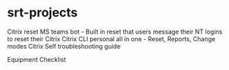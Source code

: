 # srt-projects


Citrix reset MS teams bot - Built in reset that users message their NT logins to reset their Citrix
Citrix CLI personal all in one - Reset, Reports, Change modes
Citrix Self troubleshooting guide

Equipment Checklist 
